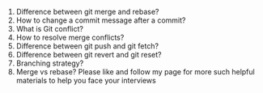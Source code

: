 
1. Difference between git merge and rebase?
2. How to change a commit message after a commit?
3. What is Git conflict?
4. How to resolve merge conflicts?
5. Difference between git push and git fetch?
6. Difference between git revert and git reset?
7. Branching strategy?
8. Merge vs rebase?
Please like and follow my page for more such helpful materials to help you face your interviews

